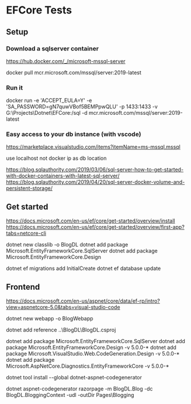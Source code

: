 # EFCore Tests

## Setup

### Download a sqlserver container
https://hub.docker.com/_/microsoft-mssql-server

docker pull mcr.microsoft.com/mssql/server:2019-latest

### Run it

docker run -e 'ACCEPT_EULA=Y' -e 'SA_PASSWORD=gN7quwVBof5BEMPpwQLU' -p 1433:1433 -v G:\Projects\Dotnet\EFCore:/sql -d mcr.microsoft.com/mssql/server:2019-latest

### Easy access to your db instance (with vscode)
https://marketplace.visualstudio.com/items?itemName=ms-mssql.mssql

use localhost not docker ip as db location

https://blog.sqlauthority.com/2019/03/06/sql-server-how-to-get-started-with-docker-containers-with-latest-sql-server/
https://blog.sqlauthority.com/2019/04/20/sql-server-docker-volume-and-persistent-storage/


## Get started

https://docs.microsoft.com/en-us/ef/core/get-started/overview/install
https://docs.microsoft.com/en-us/ef/core/get-started/overview/first-app?tabs=netcore-cli

dotnet new classlib -o BlogDL
dotnet add package Microsoft.EntityFrameworkCore.SqlServer
dotnet add package Microsoft.EntityFrameworkCore.Design

dotnet ef migrations add InitialCreate
dotnet ef database update

## Frontend

https://docs.microsoft.com/en-us/aspnet/core/data/ef-rp/intro?view=aspnetcore-5.0&tabs=visual-studio-code

dotnet new webapp -o BlogWebapp

dotnet add reference ..\BlogDL\BlogDL.csproj

dotnet add package Microsoft.EntityFrameworkCore.SqlServer
dotnet add package Microsoft.EntityFrameworkCore.Design -v 5.0.0-*
dotnet add package Microsoft.VisualStudio.Web.CodeGeneration.Design -v 5.0.0-*
dotnet add package Microsoft.AspNetCore.Diagnostics.EntityFrameworkCore -v 5.0.0-* 

dotnet tool install --global dotnet-aspnet-codegenerator

dotnet aspnet-codegenerator razorpage -m BlogDL.Blog -dc BlogDL.BloggingContext -udl -outDir Pages\Blogging
